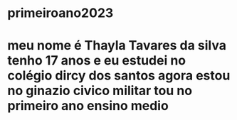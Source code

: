 # primeiroano2023

# meu nome é Thayla Tavares da silva tenho 17 anos e  eu estudei no colégio dircy dos santos agora estou no ginazio civico militar tou no primeiro ano ensino medio
